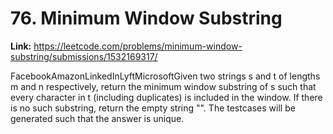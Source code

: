 # 76. Minimum Window Substring

**Link:** https://leetcode.com/problems/minimum-window-substring/submissions/1532169317/

FacebookAmazonLinkedInLyftMicrosoftGiven two strings s and t of lengths m and n respectively, return the minimum window substring of s such that every character in t (including duplicates) is included in the window. If there is no such substring, return the empty string "". The testcases will be generated such that the answer is unique.

